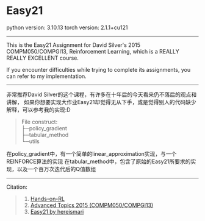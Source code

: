 # Easy21
python version: 3.10.13
torch version: 2.1.1+cu121

---

This is the Easy21 Assignment for David Silver's 2015 COMPM050/COMPGI13, Reinforcement Learning, which is a REALLY REALLY EXCELLENT course. 

If you encounter difficulties while trying to complete its assignments, you can refer to my implementation.

---

非常推荐David Silver的这个课程，有许多在十年后的今天看来仍不落后的观点和讲解，
如果你想要实现大作业Easy21却觉得无从下手，或是觉得别人的代码缺少解释，可以参考我的实现:D

> File construct:  
> ├─policy_gradient  
> ├─tabular_method  
> └─utils  

在policy_gradient中，有一个简单的linear_approximation实现，与一个REINFORCE算法的实现
在tabular_method中，包含了原始的Easy21所要求的实现，以及一个百万次迭代后的Q值数组

---

Citation:
> 1. [Hands-on-RL](https://github.com/boyu-ai/Hands-on-RL)
> 2. [Advanced Topics  2015 (COMPM050/COMPGI13)](https://davidstarsilver.wordpress.com/teaching/)
> 3. [Easy21 by hereismari](https://github.com/hereismari/easy21)